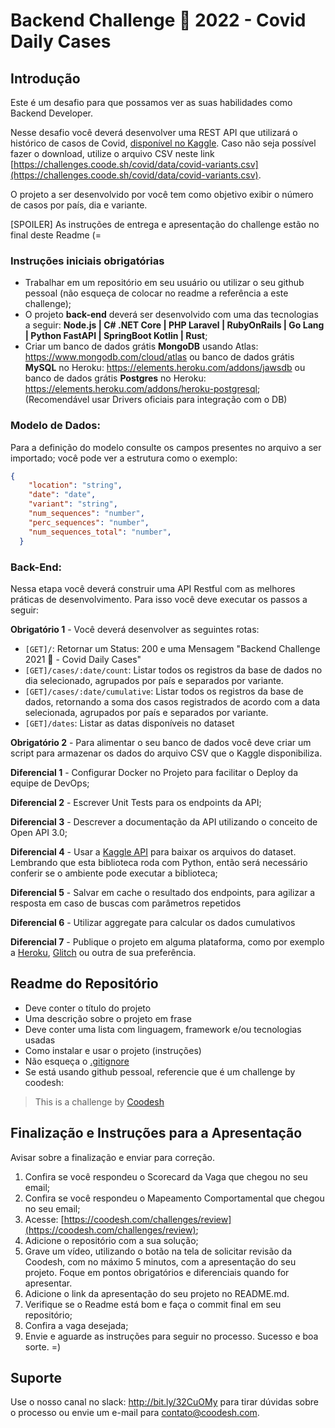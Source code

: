 # Backend Challenge 🏅 2022 - Covid Daily Cases

## Introdução

Este é um desafio para que possamos ver as suas habilidades como Backend Developer.

Nesse desafio você deverá desenvolver uma REST API que utilizará o histórico de casos de Covid, [disponível no Kaggle](https://www.kaggle.com/yamqwe/omicron-covid19-variant-daily-cases). Caso não seja possível fazer o download, utilize o arquivo CSV neste link [https://challenges.coode.sh/covid/data/covid-variants.csv](https://challenges.coode.sh/covid/data/covid-variants.csv).

O projeto a ser desenvolvido por você tem como objetivo exibir o número de casos por país, dia e variante.

[SPOILER] As instruções de entrega e apresentação do challenge estão no final deste Readme (=

### Instruções iniciais obrigatórias

- Trabalhar em um repositório em seu usuário ou utilizar o seu github pessoal (não esqueça de colocar no readme a referência a este challenge);
- O projeto **back-end** deverá ser desenvolvido com uma das tecnologias a seguir: **Node.js | C# .NET Core | PHP Laravel | RubyOnRails | Go Lang | Python FastAPI | SpringBoot Kotlin | Rust**;
- Criar um banco de dados grátis **MongoDB** usando Atlas: https://www.mongodb.com/cloud/atlas ou banco de dados grátis **MySQL** no Heroku: https://elements.heroku.com/addons/jawsdb ou banco de dados grátis **Postgres** no Heroku: https://elements.heroku.com/addons/heroku-postgresql; (Recomendável usar Drivers oficiais para integração com o DB)

### Modelo de Dados:

Para a definição do modelo consulte os campos presentes no arquivo a ser importado; você pode ver a estrutura como o exemplo:

```json
{
    "location": "string",
    "date": "date",
    "variant": "string",
    "num_sequences": "number",
    "perc_sequences": "number",
    "num_sequences_total": "number",
  }
```

### Back-End:

Nessa etapa você deverá construir uma API Restful com as melhores práticas de desenvolvimento. Para isso você deve executar os passos a seguir:

**Obrigatório 1** - Você deverá desenvolver as seguintes rotas:

- `[GET]/`: Retornar um Status: 200 e uma Mensagem "Backend Challenge 2021 🏅 - Covid Daily Cases"
- `[GET]/cases/:date/count`: Listar todos os registros da base de dados no dia selecionado, agrupados por país e separados por variante.
- `[GET]/cases/:date/cumulative`: Listar todos os registros da base de dados, retornando a soma dos casos registrados de acordo com a data selecionada, agrupados por país e separados por variante.
- `[GET]/dates`: Listar as datas disponíveis no dataset

**Obrigatório 2** - Para alimentar o seu banco de dados você deve criar um script para armazenar os dados do arquivo CSV que o Kaggle disponibiliza.

**Diferencial 1** - Configurar Docker no Projeto para facilitar o Deploy da equipe de DevOps;

**Diferencial 2** - Escrever Unit Tests para os endpoints da API;

**Diferencial 3** - Descrever a documentação da API utilizando o conceito de Open API 3.0;

**Diferencial 4** - Usar a [Kaggle API](https://github.com/Kaggle/kaggle-api) para baixar os arquivos do dataset. Lembrando que esta biblioteca roda com Python, então será necessário conferir se o ambiente pode executar a biblioteca;

**Diferencial 5** - Salvar em cache o resultado dos endpoints, para agilizar a resposta em caso de buscas com parâmetros repetidos

**Diferencial 6** - Utilizar aggregate para calcular os dados cumulativos

**Diferencial 7** - Publique o projeto em alguma plataforma, como por exemplo a [Heroku](https://heroku.com/), [Glitch](https://www.glitch.com/) ou outra de sua preferência.

## Readme do Repositório

- Deve conter o título do projeto
- Uma descrição sobre o projeto em frase
- Deve conter uma lista com linguagem, framework e/ou tecnologias usadas
- Como instalar e usar o projeto (instruções)
- Não esqueça o [.gitignore](https://www.toptal.com/developers/gitignore)
- Se está usando github pessoal, referencie que é um challenge by coodesh:  

>  This is a challenge by [Coodesh](https://coodesh.com/)

## Finalização e Instruções para a Apresentação

Avisar sobre a finalização e enviar para correção.

1. Confira se você respondeu o Scorecard da Vaga que chegou no seu email;
2. Confira se você respondeu o Mapeamento Comportamental que chegou no seu email;
3. Acesse: [https://coodesh.com/challenges/review](https://coodesh.com/challenges/review);
4. Adicione o repositório com a sua solução;
5. Grave um vídeo, utilizando o botão na tela de solicitar revisão da Coodesh, com no máximo 5 minutos, com a apresentação do seu projeto. Foque em pontos obrigatórios e diferenciais quando for apresentar.
6. Adicione o link da apresentação do seu projeto no README.md.
7. Verifique se o Readme está bom e faça o commit final em seu repositório;
8. Confira a vaga desejada;
9. Envie e aguarde as instruções para seguir no processo. Sucesso e boa sorte. =)

## Suporte

Use o nosso canal no slack: http://bit.ly/32CuOMy para tirar dúvidas sobre o processo ou envie um e-mail para contato@coodesh.com.
